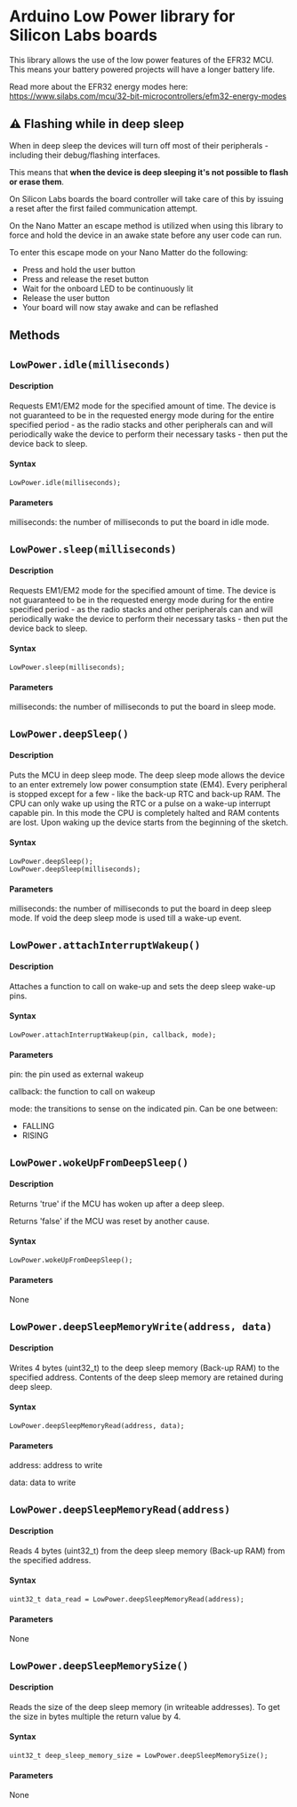 # Arduino Low Power library for Silicon Labs boards

This library allows the use of the low power features of the EFR32 MCU. This means your battery powered projects will have a longer battery life.

Read more about the EFR32 energy modes here: https://www.silabs.com/mcu/32-bit-microcontrollers/efm32-energy-modes

## ⚠️ Flashing while in deep sleep

When in deep sleep the devices will turn off most of their peripherals - including their debug/flashing interfaces.

This means that **when the device is deep sleeping it's not possible to flash or erase them**.

On Silicon Labs boards the board controller will take care of this by issuing a reset after the first failed communication attempt.

On the Nano Matter an escape method is utilized when using this library to force and hold the device in an awake state before any user code can run.

To enter this escape mode on your Nano Matter do the following:

 - Press and hold the user button
 - Press and release the reset button
 - Wait for the onboard LED to be continuously lit
 - Release the user button
 - Your board will now stay awake and can be reflashed

## Methods

## `LowPower.idle(milliseconds)`

#### Description

Requests EM1/EM2 mode for the specified amount of time.
The device is not guaranteed to be in the requested energy mode during for the entire specified period - as the radio stacks and other peripherals can and will periodically wake the device to perform their necessary tasks - then put the device back to sleep.


#### Syntax

```
LowPower.idle(milliseconds);
```

#### Parameters

milliseconds: the number of milliseconds to put the board in idle mode.

## `LowPower.sleep(milliseconds)`

#### Description

Requests EM1/EM2 mode for the specified amount of time.
The device is not guaranteed to be in the requested energy mode during for the entire specified period - as the radio stacks and other peripherals can and will periodically wake the device to perform their necessary tasks - then put the device back to sleep.

#### Syntax

```
LowPower.sleep(milliseconds);
```

#### Parameters

milliseconds: the number of milliseconds to put the board in sleep mode.

## `LowPower.deepSleep()`

#### Description

Puts the MCU in deep sleep mode. The deep sleep mode allows the device to an enter extremely low power consumption state (EM4). Every peripheral is stopped except for a few - like the back-up RTC and back-up RAM. The CPU can only wake up using the RTC or a pulse on a wake-up interrupt capable pin.
In this mode the CPU is completely halted and RAM contents are lost. Upon waking up the device starts from the beginning of the sketch.


#### Syntax

```
LowPower.deepSleep();
LowPower.deepSleep(milliseconds);
```

#### Parameters

milliseconds: the number of milliseconds to put the board in deep sleep mode. If void the deep sleep mode is used till a wake-up event.

## `LowPower.attachInterruptWakeup()`

#### Description

Attaches a function to call on wake-up and sets the deep sleep wake-up pins.


#### Syntax

```
LowPower.attachInterruptWakeup(pin, callback, mode);
```

#### Parameters

pin: the pin used as external wakeup

callback: the function to call on wakeup

mode: the transitions to sense on the indicated pin. Can be one between:

- FALLING
- RISING


## `LowPower.wokeUpFromDeepSleep()`

#### Description

Returns 'true' if the MCU has woken up after a deep sleep.

Returns 'false' if the MCU was reset by another cause.


#### Syntax

```
LowPower.wokeUpFromDeepSleep();
```

#### Parameters

None


## `LowPower.deepSleepMemoryWrite(address, data)`

#### Description

Writes 4 bytes (uint32_t) to the deep sleep memory (Back-up RAM) to the specified address.
Contents of the deep sleep memory are retained during deep sleep.


#### Syntax

```
LowPower.deepSleepMemoryRead(address, data);
```

#### Parameters

address: address to write

data: data to write


## `LowPower.deepSleepMemoryRead(address)`

#### Description

Reads 4 bytes (uint32_t) from the deep sleep memory (Back-up RAM) from the specified address.


#### Syntax

```
uint32_t data_read = LowPower.deepSleepMemoryRead(address);
```

#### Parameters

None


## `LowPower.deepSleepMemorySize()`

#### Description

Reads the size of the deep sleep memory (in writeable addresses).
To get the size in bytes multiple the return value by 4.


#### Syntax

```
uint32_t deep_sleep_memory_size = LowPower.deepSleepMemorySize();
```

#### Parameters

None